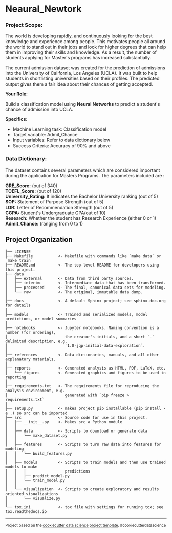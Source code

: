 Neaural_Newtork
==============================

### Project Scope:

The world is developing rapidly, and continuously looking for the best knowledge and experience among people. This motivates people all around the world to stand out in their jobs and look for higher degrees that can help them in improving their skills and knowledge. As a result, the number of students applying for Master's programs has increased substantially.

The current admission dataset was created for the prediction of admissions into the University of California, Los Angeles (UCLA). It was built to help students in shortlisting universities based on their profiles. The predicted output gives them a fair idea about their chances of getting accepted.


**Your Role:**

Build a classification model using **Neural Networks** to predict a student's chance of admission into UCLA.


**Specifics:** 

* Machine Learning task: Classification model 
* Target variable: Admit_Chance 
* Input variables: Refer to data dictionary below
* Success Criteria: Accuracy of 90% and above

### **Data Dictionary:**

The dataset contains several parameters which are considered important during the application for Masters Programs.
The parameters included are : 

**GRE_Score:** (out of 340) \
**TOEFL_Score:** (out of 120) \
**University_Rating:**  It indicates the Bachelor University ranking (out of 5) \
**SOP:** Statement of Purpose Strength (out of 5) \
**LOR:** Letter of Recommendation Strength (out of 5) \
**CGPA:** Student's Undergraduate GPA(out of 10) \
**Research:** Whether the student has Research Experience (either 0 or 1) \
**Admit_Chance:** (ranging from 0 to 1) 

Project Organization
------------

    ├── LICENSE
    ├── Makefile           <- Makefile with commands like `make data` or `make train`
    ├── README.md          <- The top-level README for developers using this project.
    ├── data
    │   ├── external       <- Data from third party sources.
    │   ├── interim        <- Intermediate data that has been transformed.
    │   ├── processed      <- The final, canonical data sets for modeling.
    │   └── raw            <- The original, immutable data dump.
    │
    ├── docs               <- A default Sphinx project; see sphinx-doc.org for details
    │
    ├── models             <- Trained and serialized models, model predictions, or model summaries
    │
    ├── notebooks          <- Jupyter notebooks. Naming convention is a number (for ordering),
    │                         the creator's initials, and a short `-` delimited description, e.g.
    │                         `1.0-jqp-initial-data-exploration`.
    │
    ├── references         <- Data dictionaries, manuals, and all other explanatory materials.
    │
    ├── reports            <- Generated analysis as HTML, PDF, LaTeX, etc.
    │   └── figures        <- Generated graphics and figures to be used in reporting
    │
    ├── requirements.txt   <- The requirements file for reproducing the analysis environment, e.g.
    │                         generated with `pip freeze > requirements.txt`
    │
    ├── setup.py           <- makes project pip installable (pip install -e .) so src can be imported
    ├── src                <- Source code for use in this project.
    │   ├── __init__.py    <- Makes src a Python module
    │   │
    │   ├── data           <- Scripts to download or generate data
    │   │   └── make_dataset.py
    │   │
    │   ├── features       <- Scripts to turn raw data into features for modeling
    │   │   └── build_features.py
    │   │
    │   ├── models         <- Scripts to train models and then use trained models to make
    │   │   │                 predictions
    │   │   ├── predict_model.py
    │   │   └── train_model.py
    │   │
    │   └── visualization  <- Scripts to create exploratory and results oriented visualizations
    │       └── visualize.py
    │
    └── tox.ini            <- tox file with settings for running tox; see tox.readthedocs.io


--------

<p><small>Project based on the <a target="_blank" href="https://drivendata.github.io/cookiecutter-data-science/">cookiecutter data science project template</a>. #cookiecutterdatascience</small></p>
